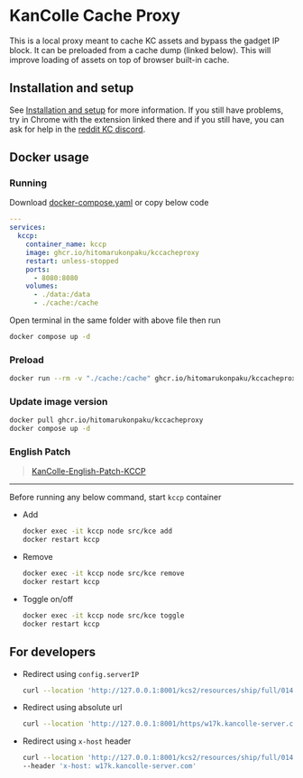 # KanColle Cache Proxy

This is a local proxy meant to cache KC assets and bypass the gadget IP block. It can be preloaded from a cache dump (linked below). This will improve loading of assets on top of browser built-in cache.

## Installation and setup

See [Installation and setup](https://github.com/Tibowl/KCCacheProxy/wiki/Installation-and-setup) for more information. If you still have problems, try in Chrome with the extension linked there and if you still have, you can ask for help in the [reddit KC discord](https://discord.gg/RtSadWM).

## Docker usage

### Running

Download [docker-compose.yaml](./docker-compose.yaml) or copy below code

```yaml
---
services:
  kccp:
    container_name: kccp
    image: ghcr.io/hitomarukonpaku/kccacheproxy
    restart: unless-stopped
    ports:
      - 8080:8080
    volumes:
      - ./data:/data
      - ./cache:/cache
```

Open terminal in the same folder with above file then run

```bash
docker compose up -d
```

### Preload

```bash
docker run --rm -v "./cache:/cache" ghcr.io/hitomarukonpaku/kccacheproxy preload
```

### Update image version

```bash
docker pull ghcr.io/hitomarukonpaku/kccacheproxy
docker compose up -d
```

### English Patch

> [KanColle-English-Patch-KCCP](https://github.com/Oradimi/KanColle-English-Patch-KCCP)

---

Before running any below command, start `kccp` container

- Add

  ```bash
  docker exec -it kccp node src/kce add
  docker restart kccp
  ```

- Remove

  ```bash
  docker exec -it kccp node src/kce remove
  docker restart kccp
  ```

- Toggle on/off

  ```bash
  docker exec -it kccp node src/kce toggle
  docker restart kccp
  ```

## For developers

- Redirect using `config.serverIP`

  ```sh
  curl --location 'http://127.0.0.1:8001/kcs2/resources/ship/full/0147_2230_gmqsmiszmftf.png?version=21'
  ```

- Redirect using absolute url

  ```sh
  curl --location 'http://127.0.0.1:8001/https/w17k.kancolle-server.com/kcs2/resources/ship/full/0147_2230_gmqsmiszmftf.png?version=21'
  ```

- Redirect using `x-host` header

  ```sh
  curl --location 'http://127.0.0.1:8001/kcs2/resources/ship/full/0147_2230_gmqsmiszmftf.png?version=21' \
  --header 'x-host: w17k.kancolle-server.com'
  ```
